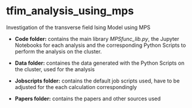 # tfim_analysis_using_mps
Investigation of the transverse field Ising Model using MPS

- **Code folder:** contains the main library _MPSfunc_lib.py_, the Jupyter Notebooks for each analysis and the corresponding Python Scripts to perform the analysis on the cluster.

- **Data folder:** containes the data generated with the Python Scripts on the cluster, used for the analysis

- **Jobscripts folder:** contains the default job scripts used, have to be adjusted for the each calculation correspondingly

- **Papers folder:** contains the papers and other sources used 
